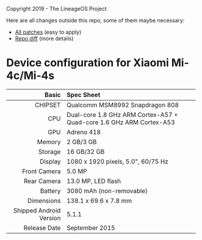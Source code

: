 Copyright 2019 - The LineageOS Project

Here are all changes outside this repo, some of them maybe necessary:
* [All patches](https://github.com/WJXXBSH/android_device_xiaomi_libra/tree/lineage-17.1/patch) (easy to apply)
* [Repo diff](https://github.com/WJXXBSH/useful_android_scripts/blob/master/repo/repo_17.diff) (more details)

Device configuration for Xiaomi Mi-4c/Mi-4s
===

Basic | Spec Sheet
---:|:---
CHIPSET | Qualcomm MSM8992 Snapdragon 808
CPU | Dual-core 1.8 GHz ARM Cortex-A57 + Quad-core 1.6 GHz ARM Cortex-A53
GPU | Adreno 418
Memory | 2 GB/3 GB
Storage | 16 GB/32 GB
Display | 1080 x 1920 pixels, 5.0", 60/75 Hz
Front Camera | 5.0 MP
Rear Camera | 13.0 MP, LED flash
Battery | 3080 mAh (non-removable)
Dimensions | 138.1 x 69.6 x 7.8 mm
Shipped Android Version | 5.1.1
Release Date | September 2015
